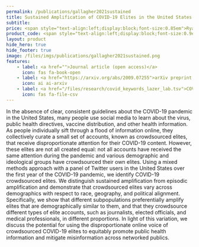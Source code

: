 ```yaml
---
permalink: /publications/gallagher2021sustained
title: Sustained Amplification of COVID-19 Elites in the United States
subtitle:
price: <span style="text-align:left;display:block;font-size:0.85em">Ryan J. Gallagher, Larissa Doroshenko, Sarah Shugars, David Lazer, Brooke Foucault Welles</span>
product_code: <span style="text-align:left;display:block;font-size:0.9em">Social Media + Society, 2021</span>
layout: product
hide_hero: true
hide_footer: true
image: /files/imgs/publications/gallagher2021sustained.png
features:
    - label: <a href="">Journal article (open access)</a>
      icon: fas fa-book-open
    - label: <a href="https://arxiv.org/abs/2009.07255">arXiv preprint (open access)</a>
      icon: ai ai-arxiv
    - label: <a href="/files/research/covid_keywords_lazer_lab.tsv">COVID-19 keywords list</a>
      icon: fas fa-file-csv
---
```


In the absence of clear, consistent guidelines about the COVID-19 pandemic in the United States, many people use social media to learn about the virus, public health directives, vaccine distribution, and other health information. As people individually sift through a flood of information online, they collectively curate a small set of accounts, known as crowdsourced elites, that receive disproportionate attention for their COVID-19 content. However, these elites are not all created equal: not all accounts have received the same attention during the pandemic and various demographic and ideological groups have crowdsourced their own elites. Using a mixed methods approach with a panel of Twitter users in the United States over the first year of the COVID-19 pandemic, we identify COVID-19 crowdsourced elites. We distinguish sustained amplification from episodic amplification and demonstrate that crowdsourced elites vary across demographics with respect to race, geography, and political alignment. Specifically, we show that different subpopulations preferentially amplify elites that are demographically similar to them, and that they crowdsource different types of elite accounts, such as journalists, elected officials, and medical professionals, in different proportions. In light of this variation, we discuss the potential for using the disproportionate online voice of crowdsourced COVID-19 elites to equitably promote public health information and mitigate misinformation across networked publics.
